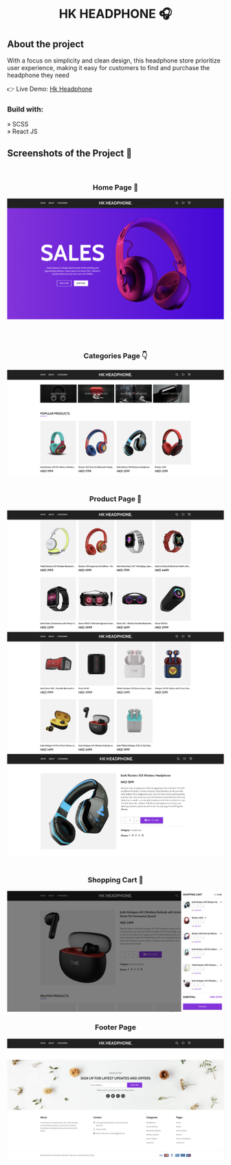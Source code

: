 <div align='center'><h1>HK HEADPHONE 🎧 </h1></div>

<h2>About the project</h2>

<p> With a focus on simplicity and clean design, this headphone store prioritize 
              user experience, making it easy for customers to find and purchase 
              the headphone they need</p>

👉 Live Demo: <a href=''>Hk Headphone</a>

<h3>Build with:</h3>

» SCSS <br>
» React JS

<h2>Screenshots of the Project 📸</h2>
<br>
<h3 align='center'>Home Page 🏡</h3>

<div align='center'>
<img src='https://github.com/sajin-rana/hk-headphone/blob/main/src/assets/1.png'/>
</div>

<br><br>
<h3 align='center'>Categories Page 👇</h3>

<div align='center'>
<img src='https://github.com/sajin-rana/hk-headphone/blob/main/src/assets/2.png'/>

<br>
<br>
<h3 align='center'>Product Page 🎁</h3>

<div align='center'>
<img src='https://github.com/sajin-rana/hk-headphone/blob/main/src/assets/3.png'/>
<img src='https://github.com/sajin-rana/hk-headphone/blob/main/src/assets/4.png'/>
<img src='https://github.com/sajin-rana/hk-headphone/blob/main/src/assets/6.png'/>


<br>
<br>
<h3 align='center'>Shopping Cart 🛒</h3>

<div align='center'>
<img src='https://github.com/sajin-rana/hk-headphone/blob/main/src/assets/7.png'/>
</div>


<h3 align='center'>Footer Page </h3>

<div align='center'>
<img src='https://github.com/sajin-rana/hk-headphone/blob/main/src/assets/5.png'/>
</div>



